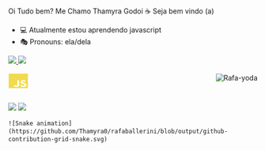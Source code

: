 Oi 
Tudo bem? 
Me Chamo Thamyra Godoi ☕  Seja bem vindo (a) 

- 💻 Atualmente estou aprendendo javascript
- 🎭 Pronouns: ela/dela

 <div>
  <a href="https://github.com/Thamyra0">
  <img height="180em" src="https://github-readme-stats.vercel.app/api?username=Thamyra0&show_icons=true&theme=midnight-purple&include_all_commits=true&count_private=true"/>
  <img height="180em" src="https://github-readme-stats.vercel.app/api/top-langs/?username=Thamyra0&layout=compact&langs_count=7&theme=midnight-purple"/>
</div>

  
  <div style="display: inline_block"><br>
  <img align="center" alt="Rafa-Js" height="30" width="40" src="https://raw.githubusercontent.com/devicons/devicon/master/icons/javascript/javascript-plain.svg">
   <img align="right" alt="Rafa-yoda" src="https://media.discordapp.net/attachments/736373367795482672/872201333539733504/gitttttt3.gif">
    </div>
  
  ##
  
  <div>
  <a href = "mailto:thamyra37@gmail.com"><img src="https://img.shields.io/badge/-Gmail-%23333?style=for-the-badge&logo=gmail&logoColor=white" target="_blank"></a>
  <a href="https://www.linkedin.com/in/thamyra-godoi-2796bb138/" target="_blank"><img src="https://img.shields.io/badge/-LinkedIn-%230077B5?style=for-the-badge&logo=linkedin&logoColor=white" target="_blank"></a> 
    
    ![Snake animation](https://github.com/Thamyra0/rafaballerini/blob/output/github-contribution-grid-snake.svg)
